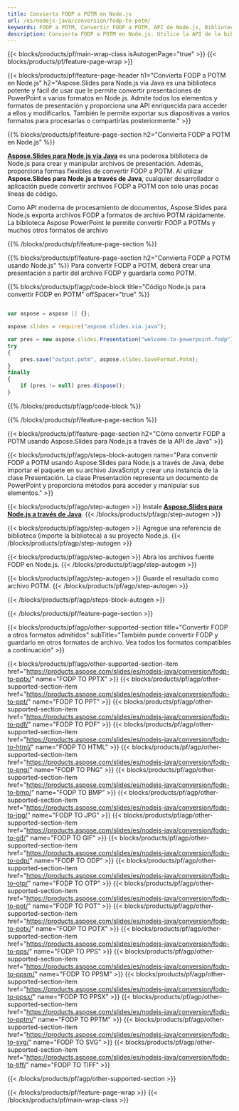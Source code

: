 ```yaml
---
title: Convierta FODP a POTM en Node.js
url: /es/nodejs-java/conversion/fodp-to-potm/
keywords: FODP a POTM, Convertir FODP a POTM, API de Node.js, Biblioteca Node.js, FODP, POTM
description: Convierta FODP a POTM en Node.js. Utilice la API de la biblioteca Node.js para convertir archivos FODP a POTM
---
```


{{< blocks/products/pf/main-wrap-class isAutogenPage="true" >}}
{{< blocks/products/pf/feature-page-wrap >}}

{{< blocks/products/pf/feature-page-header h1="Convierta FODP a POTM en Node.js" h2="Aspose.Slides para Node.js vía Java es una biblioteca potente y fácil de usar que le permite convertir presentaciones de PowerPoint a varios formatos en Node.js. Admite todos los elementos y formatos de presentación y proporciona una API enriquecida para acceder a ellos y modificarlos. También le permite exportar sus diapositivas a varios formatos para procesarlas o compartirlas posteriormente." >}}

{{% blocks/products/pf/feature-page-section h2="Convierta FODP a POTM en Node.js" %}}

[**Aspose.Slides para Node.js vía Java**](https://products.aspose.com/slides/es/nodejs-java/) es una poderosa biblioteca de Node.js para crear y manipular archivos de presentación. Además, proporciona formas flexibles de convertir FODP a POTM. Al utilizar **Aspose.Slides para Node.js a través de Java**, cualquier desarrollador o aplicación puede convertir archivos FODP a POTM con solo unas pocas líneas de código.

Como API moderna de procesamiento de documentos, Aspose.Slides para Node.js exporta archivos FODP a formatos de archivo POTM rápidamente. La biblioteca Aspose PowerPoint le permite convertir FODP a POTMs y muchos otros formatos de archivo

{{% /blocks/products/pf/feature-page-section %}}

{{% blocks/products/pf/feature-page-section  h2="Convierta FODP a POTM usando Node.js" %}}
Para convertir FODP a POTM, deberá crear una presentación a partir del archivo FODP y guardarla como POTM.

{{% blocks/products/pf/agp/code-block title="Código Node.js para convertir FODP en POTM" offSpacer="true" %}}

```javascript

var aspose = aspose || {};

aspose.slides = require("aspose.slides.via.java");

var pres = new aspose.slides.Presentation("welcome-to-powerpoint.fodp");
try
{
    pres.save("output.potm", aspose.slides.SaveFormat.Potm);
}
finally
{
    if (pres != null) pres.dispose();
}
```


{{% /blocks/products/pf/agp/code-block %}}

{{% /blocks/products/pf/feature-page-section %}}

{{< blocks/products/pf/feature-page-section  h2="Cómo convertir FODP a POTM usando Aspose.Slides para Node.js a través de la API de Java" >}}

{{< blocks/products/pf/agp/steps-block-autogen name="Para convertir FODP a POTM usando Aspose.Slides para Node.js a través de Java, debe importar el paquete en su archivo JavaScript y crear una instancia de la clase Presentación. La clase Presentación representa un documento de PowerPoint y proporciona métodos para acceder y manipular sus elementos." >}}

{{< blocks/products/pf/agp/step-autogen >}}
Instale [**Aspose.Slides para Node.js a través de Java**](https://products.aspose.com/slides/es/nodejs-java/).
{{< /blocks/products/pf/agp/step-autogen >}}

{{< blocks/products/pf/agp/step-autogen >}}
Agregue una referencia de biblioteca (importe la biblioteca) a su proyecto Node.js.
{{< /blocks/products/pf/agp/step-autogen >}}

{{< blocks/products/pf/agp/step-autogen >}}
Abra los archivos fuente FODP en Node.js.
{{< /blocks/products/pf/agp/step-autogen >}}

{{< blocks/products/pf/agp/step-autogen >}}
Guarde el resultado como archivo POTM.
{{< /blocks/products/pf/agp/step-autogen >}}

{{< /blocks/products/pf/agp/steps-block-autogen >}}

{{< /blocks/products/pf/feature-page-section >}}

{{< blocks/products/pf/agp/other-supported-section title="Convertir FODP a otros formatos admitidos" subTitle="También puede convertir FODP y guardarlo en otros formatos de archivo. Vea todos los formatos compatibles a continuación" >}}

{{< blocks/products/pf/agp/other-supported-section-item href="https://products.aspose.com/slides/es/nodejs-java/conversion/fodp-to-pptx/" name="FODP TO PPTX" >}}
{{< blocks/products/pf/agp/other-supported-section-item href="https://products.aspose.com/slides/es/nodejs-java/conversion/fodp-to-ppt/" name="FODP TO PPT" >}}
{{< blocks/products/pf/agp/other-supported-section-item href="https://products.aspose.com/slides/es/nodejs-java/conversion/fodp-to-pdf/" name="FODP TO PDF" >}}
{{< blocks/products/pf/agp/other-supported-section-item href="https://products.aspose.com/slides/es/nodejs-java/conversion/fodp-to-html/" name="FODP TO HTML" >}}
{{< blocks/products/pf/agp/other-supported-section-item href="https://products.aspose.com/slides/es/nodejs-java/conversion/fodp-to-png/" name="FODP TO PNG" >}}
{{< blocks/products/pf/agp/other-supported-section-item href="https://products.aspose.com/slides/es/nodejs-java/conversion/fodp-to-bmp/" name="FODP TO BMP" >}}
{{< blocks/products/pf/agp/other-supported-section-item href="https://products.aspose.com/slides/es/nodejs-java/conversion/fodp-to-jpg/" name="FODP TO JPG" >}}
{{< blocks/products/pf/agp/other-supported-section-item href="https://products.aspose.com/slides/es/nodejs-java/conversion/fodp-to-gif/" name="FODP TO GIF" >}}
{{< blocks/products/pf/agp/other-supported-section-item href="https://products.aspose.com/slides/es/nodejs-java/conversion/fodp-to-odp/" name="FODP TO ODP" >}}
{{< blocks/products/pf/agp/other-supported-section-item href="https://products.aspose.com/slides/es/nodejs-java/conversion/fodp-to-otp/" name="FODP TO OTP" >}}
{{< blocks/products/pf/agp/other-supported-section-item href="https://products.aspose.com/slides/es/nodejs-java/conversion/fodp-to-pot/" name="FODP TO POT" >}}
{{< blocks/products/pf/agp/other-supported-section-item href="https://products.aspose.com/slides/es/nodejs-java/conversion/fodp-to-potx/" name="FODP TO POTX" >}}
{{< blocks/products/pf/agp/other-supported-section-item href="https://products.aspose.com/slides/es/nodejs-java/conversion/fodp-to-pps/" name="FODP TO PPS" >}}
{{< blocks/products/pf/agp/other-supported-section-item href="https://products.aspose.com/slides/es/nodejs-java/conversion/fodp-to-ppsm/" name="FODP TO PPSM" >}}
{{< blocks/products/pf/agp/other-supported-section-item href="https://products.aspose.com/slides/es/nodejs-java/conversion/fodp-to-ppsx/" name="FODP TO PPSX" >}}
{{< blocks/products/pf/agp/other-supported-section-item href="https://products.aspose.com/slides/es/nodejs-java/conversion/fodp-to-pptm/" name="FODP TO PPTM" >}}
{{< blocks/products/pf/agp/other-supported-section-item href="https://products.aspose.com/slides/es/nodejs-java/conversion/fodp-to-svg/" name="FODP TO SVG" >}}
{{< blocks/products/pf/agp/other-supported-section-item href="https://products.aspose.com/slides/es/nodejs-java/conversion/fodp-to-tiff/" name="FODP TO TIFF" >}}


{{< /blocks/products/pf/agp/other-supported-section >}}

{{< /blocks/products/pf/feature-page-wrap >}}
{{< /blocks/products/pf/main-wrap-class >}}